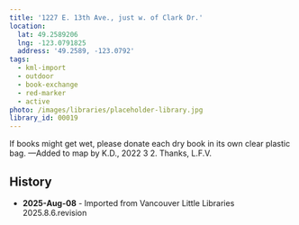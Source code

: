 ```yaml
---
title: '1227 E. 13th Ave., just w. of Clark Dr.'
location:
  lat: 49.2589206
  lng: -123.0791825
  address: '49.2589, -123.0792'
tags:
  - kml-import
  - outdoor
  - book-exchange
  - red-marker
  - active
photo: /images/libraries/placeholder-library.jpg
library_id: 00019
---
```

If books might get wet, please donate each dry book in its own clear plastic bag. 
—Added to map by K.D., 2022 3 2. Thanks, L.F.V.  

## History
- **2025-Aug-08** - Imported from Vancouver Little Libraries 2025.8.6.revision
